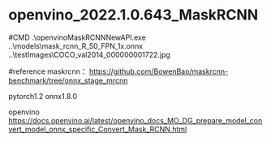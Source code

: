 # openvino_2022.1.0.643_MaskRCNN

#CMD
.\openvinoMaskRCNNNewAPI.exe ..\models\mask_rcnn_R_50_FPN_1x.onnx ..\testImages\COCO_val2014_000000001722.jpg
 
#reference
 maskrcnn：
 https://github.com/BowenBao/maskrcnn-benchmark/tree/onnx_stage_mrcnn
 
 pytorch1.2 onnx1.8.0
 
 openvino
 https://docs.openvino.ai/latest/openvino_docs_MO_DG_prepare_model_convert_model_onnx_specific_Convert_Mask_RCNN.html
